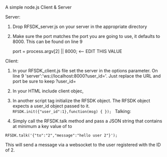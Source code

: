 A simple node.js Client & Server

Server:

1. Drop RFSDK_server.js on your server in the appropriate directory

2. Make sure the port matches the port you are going to use, it defaults to 8000. This can be found on line 9

   port = process.argv[2] || 8000; <-- EDIT THIS VALUE

Client:

1. In your RFSDK_client.js file set the server in the options parameter. On line 9 'server':'ws://localhost:8000?user_id='. Just replace the URL and port be sure to keep ?user_id=

2. In your HTML include client objec,  <script src="RFSDK_client.js"></script>

3. In another script tag initialize the RFSDK object. The RFSDK object expects a user_id object passed to it.
   <code>
	RFSDK.init({"user_id":1},function(msg)
	{ 
	});
	</code>
Talking:

1. Simply call the RFSDK.talk method and pass a JSON string that contains at minimum a key value of to

<code>RFSDK.talk('{"to":"2","message":"hello user 2"}');</code>

This will send a message via a websocket to the user registered with the ID of 2.

